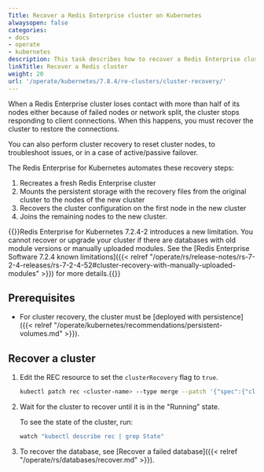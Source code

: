 ```yaml
---
Title: Recover a Redis Enterprise cluster on Kubernetes
alwaysopen: false
categories:
- docs
- operate
- kubernetes
description: This task describes how to recover a Redis Enterprise cluster on Kubernetes.
linkTitle: Recover a Redis cluster
weight: 20
url: '/operate/kubernetes/7.8.4/re-clusters/cluster-recovery/'
---
```

When a Redis Enterprise cluster loses contact with more than half of its nodes either because of failed nodes or network split,
the cluster stops responding to client connections.
When this happens, you must recover the cluster to restore the connections.

You can also perform cluster recovery to reset cluster nodes, to troubleshoot issues, or in a case of active/passive failover.

The Redis Enterprise for Kubernetes automates these recovery steps:

1. Recreates a fresh Redis Enterprise cluster
1. Mounts the persistent storage with the recovery files from the original cluster to the nodes of the new cluster
1. Recovers the cluster configuration on the first node in the new cluster
1. Joins the remaining nodes to the new cluster.

{{<warning>}}Redis Enterprise for Kubernetes 7.2.4-2 introduces a new limitation. You cannot recover or upgrade your cluster if there are databases with old module versions or manually uploaded modules. See the [Redis Enterprise Software 7.2.4 known limitations]({{< relref "/operate/rs/release-notes/rs-7-2-4-releases/rs-7-2-4-52#cluster-recovery-with-manually-uploaded-modules" >}}) for more details.{{</warning>}}

## Prerequisites

- For cluster recovery, the cluster must be [deployed with persistence]({{< relref "/operate/kubernetes/recommendations/persistent-volumes.md" >}}).

## Recover a cluster

1. Edit the REC resource to set the `clusterRecovery` flag to `true`.

    ```sh
    kubectl patch rec <cluster-name> --type merge --patch '{"spec":{"clusterRecovery":true}}'
    ```


1. Wait for the cluster to recover until it is in the "Running" state.

    To see the state of the cluster, run:

    ```sh
    watch "kubectl describe rec | grep State"
    ```

1. To recover the database, see [Recover a failed database]({{< relref "/operate/rs/databases/recover.md" >}}).
